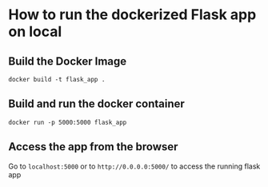 # How to run the dockerized Flask app on local

## Build the Docker Image

```docker build -t flask_app .```

## Build and run the docker container

```docker run -p 5000:5000 flask_app```

## Access the app from the browser

Go to ```localhost:5000``` or to ```http://0.0.0.0:5000/``` to access the running flask app
